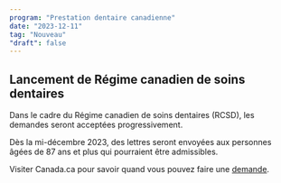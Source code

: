 ```yaml
---
program: "Prestation dentaire canadienne"
date: "2023-12-11"
tag: "Nouveau"
"draft": false
---
```


## Lancement de Régime canadien de soins dentaires

Dans le cadre du Régime canadien de soins dentaires (RCSD), les demandes seront acceptées progressivement.

Dès la mi-décembre 2023, des lettres seront envoyées aux personnes âgées de 87 ans et plus qui pourraient être admissibles.

Visiter Canada.ca pour savoir quand vous pouvez faire une [demande](https://www.canada.ca/fr/services/prestations/dentaire/regime-soins-dentaires/demande.html).